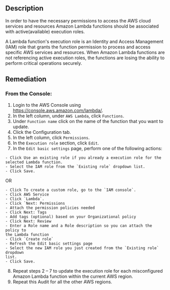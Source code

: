 ## Description

In order to have the necessary permissions to access the AWS cloud services and resources Amazon Lambda functions should be associated with active(available) execution roles.

A Lambda function's execution role is an Identity and Access Management (IAM) role that grants the function permission to process and access specific AWS services and resources. When Amazon Lambda functions are not referencing active execution roles, the functions are losing the ability to perform critical operations securely.

## Remediation

### From the Console:

1. Login to the AWS Console using https://console.aws.amazon.com/lambda/.
2. In the left column, under `AWS Lambda`, click `Functions`.
3. Under `Function name` click on the name of the function that you want to update.
4. Click the Configuration tab.
5. In the left column, click `Permissions`.
6. In the `Execution role` section, click `Edit`.
7. In the `Edit basic settings` page, perform one of the following actions:

```
- Click Use an existing role if you already a execution role for the selected Lambda function.
- Select the IAM role from the `Existing role` dropdown list.
- Click Save.
```

OR

```
- Click To create a custom role, go to the `IAM console`.
- Click AWS Service
- Click `Lambda`.
- Click `Next: Permissions
- Attach the permission policies needed
- Click Next: Tags
- Add tags (optional) based on your Organizational policy
- Click Next: Review
- Enter a Role name and a Role description so you can attach the policy to
the Lambda function
- Click `Create role`
- Refresh the Edit basic settings page
- Select the new IAM role you just created from the `Existing role` dropdown
list.
- Click Save.
```

8. Repeat steps 2 – 7 to update the execution role for each misconfigured Amazon Lambda function within the current AWS region.
9. Repeat this Audit for all the other AWS regions.
